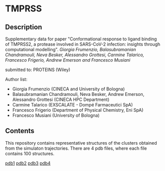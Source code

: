 # TMPRSS

## Description
Supplementary data for paper "Conformational response to ligand binding of TMPRSS2, a protease involved in SARS-CoV-2 infection: insights through computational modelling".
*Giorgia Frumenzio, Balasubramanian Chandramouli, Neva Besker, Alessandro Grottesi, Carmine Talarico, Francesco Frigerio, Andrew Emerson and Francesco Musiani*

submitted to: PROTEINS (Wiley)

Author list: 
- Giorgia Frumenzio (CINECA and University of Bologna)
- Balasubramanian Chandramouli, Neva Besker, Andrew Emerson, Alessandro Grottesi (CINECA HPC Department)
- Carmine Talarico (EXSCALATE - Dompé Farmaceutici SpA)
- Francesco Frigerio (Department of Physical Chemistry, Eni SpA)
- Francesco Musiani (University of Bologna)

## Contents
This repository contains representative structures of the clusters obtained from the simulaton trajectories. There are 4 pdb files, where each file contains 100 structures.

[pdb1]()
[pdb2]()
[pdb3]()
[pdb4]()


